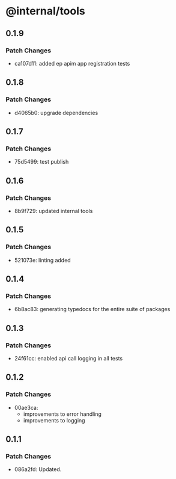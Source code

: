 # @internal/tools

## 0.1.9

### Patch Changes

- ca107d11: added ep apim app registration tests

## 0.1.8

### Patch Changes

- d4065b0: upgrade dependencies

## 0.1.7

### Patch Changes

- 75d5499: test publish

## 0.1.6

### Patch Changes

- 8b9f729: updated internal tools

## 0.1.5

### Patch Changes

- 521073e: linting added

## 0.1.4

### Patch Changes

- 6b8ac83: generating typedocs for the entire suite of packages

## 0.1.3

### Patch Changes

- 24f61cc: enabled api call logging in all tests

## 0.1.2

### Patch Changes

- 00ae3ca:
  - improvements to error handling
  - improvements to logging

## 0.1.1

### Patch Changes

- 086a2fd: Updated.
